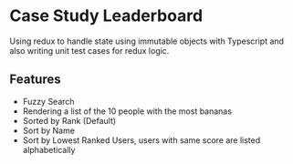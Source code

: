 
# Case Study Leaderboard

Using redux to handle state using immutable objects with Typescript and also writing unit test cases for redux logic.


## Features

- Fuzzy Search
- Rendering a list of the 10 people with the most bananas
- Sorted by Rank (Default)
- Sort by Name
- Sort by Lowest Ranked Users, users with same score are listed alphabetically

